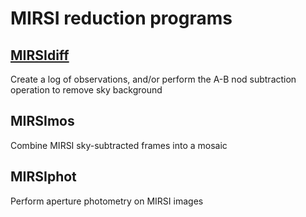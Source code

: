 # MIRSI reduction programs

## [MIRSIdiff](./MIRSIdiff)
Create a log of observations, and/or perform the A-B nod subtraction operation to remove sky background

## MIRSImos
Combine MIRSI sky-subtracted frames into a mosaic

## MIRSIphot
Perform aperture photometry on MIRSI images
